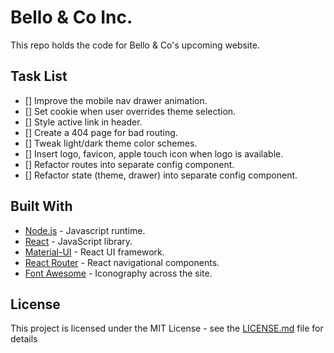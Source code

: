# Bello & Co Inc.

This repo holds the code for Bello & Co's upcoming website.

## Task List

- [] Improve the mobile nav drawer animation.
- [] Set cookie when user overrides theme selection.
- [] Style active link in header.
- [] Create a 404 page for bad routing.
- [] Tweak light/dark theme color schemes.
- [] Insert logo, favicon, apple touch icon when logo is available.
- [] Refactor routes into separate config component.
- [] Refactor state (theme, drawer) into separate config component.

## Built With

- [Node.js](https://nodejs.org/en/) - Javascript runtime.
- [React](https://reactjs.org/) - JavaScript library.
- [Material-UI](https://material-ui.com/) - React UI framework.
- [React Router](https://reactrouter.com/) - React navigational components.
- [Font Awesome](https://fontawesome.com/) - Iconography across the site.

## License

This project is licensed under the MIT License - see the [LICENSE.md](LICENSE) file for details
